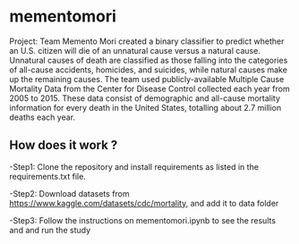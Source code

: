 # mementomori
Project: Team Memento Mori created a binary classifier to predict whether an U.S. citizen will die of an unnatural cause versus a natural cause.  Unnatural causes of death are classified as those falling into the categories of all-cause accidents, homicides, and suicides, while natural causes make up the remaining causes.  The team used publicly-available Multiple Cause Mortality Data from the Center for Disease Control collected each year from 2005 to 2015.  These data consist of demographic and all-cause mortality information for every death in the United States, totalling about 2.7 million deaths each year.

## How does it work ? 
  -Step1: Clone the repository and install requirements as listed in the requirements.txt file.
  
  -Step2: Download datasets from https://www.kaggle.com/datasets/cdc/mortality, and add it to data folder
  
  -Step3: Follow the instructions on mementomori.ipynb to see the results and and run the study
    
